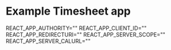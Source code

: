 # Example Timesheet app

REACT_APP_AUTHORITY="<aad>" 
REACT_APP_CLIENT_ID="<aad>" 
REACT_APP_REDIRECTURI="<aad>"
REACT_APP_SERVER_SCOPE="<aad>"
REACT_APP_SERVER_CALURL="<aad>"
